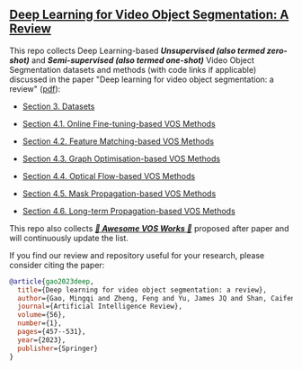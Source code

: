 ## [Deep Learning for Video Object Segmentation: A Review](https://link.springer.com/content/pdf/10.1007/s10462-022-10176-7.pdf)

This repo collects Deep Learning-based ***Unsupervised (also termed zero-shot)*** and ***Semi-supervised (also termed one-shot)*** Video Object Segmentation datasets and methods (with code links if applicable) discussed in the paper "Deep learning for video object segmentation: a review" ([pdf](https://link.springer.com/content/pdf/10.1007/s10462-022-10176-7.pdf)):  

- [Section 3. Datasets](https://github.com/gaomingqi/VOS-Review/blob/master/Sections/Section_3_Datasets.md)

- [Section 4.1. Online Fine-tuning-based VOS Methods](https://github.com/gaomingqi/VOS-Review/blob/master/Sections/Section_4_1_Online_methods.md)

- [Section 4.2. Feature Matching-based VOS Methods](https://github.com/gaomingqi/VOS-Review/blob/master/Sections/Section_4_2_Matching_methods.md)

- [Section 4.3. Graph Optimisation-based VOS Methods](https://github.com/gaomingqi/VOS-Review/blob/master/Sections/Section_4_3_Graph_methods.md)

- [Section 4.4. Optical Flow-based VOS Methods](https://github.com/gaomingqi/VOS-Review/blob/master/Sections/Section_4_4_Optical_flow_methods.md)

- [Section 4.5. Mask Propagation-based VOS Methods](https://github.com/gaomingqi/VOS-Review/blob/master/Sections/Section_4_5_Mask_Prop_methods.md)

- [Section 4.6. Long-term Propagation-based VOS Methods](https://github.com/gaomingqi/VOS-Review/blob/master/Sections/Section_4_6_Long_Prop.md)

This repo also collects ***[:rocket: Awesome VOS Works :rocket:](https://github.com/gaomingqi/VOS-Review/blob/master/Sections/Awesome_VOS_works.md)*** proposed after  paper and will continuously update the list. 

If you find our review and repository useful for your research, please consider citing the paper:

```bibtex
@article{gao2023deep,
  title={Deep learning for video object segmentation: a review},
  author={Gao, Mingqi and Zheng, Feng and Yu, James JQ and Shan, Caifeng and Ding, Guiguang and Han, Jungong},
  journal={Artificial Intelligence Review},
  volume={56},
  number={1},
  pages={457--531},
  year={2023},
  publisher={Springer}
}
```
